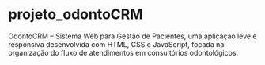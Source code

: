 # projeto_odontoCRM
OdontoCRM – Sistema Web para Gestão de Pacientes, uma aplicação leve e responsiva desenvolvida com HTML, CSS e JavaScript, focada na organização do fluxo de atendimentos em consultórios odontológicos.
